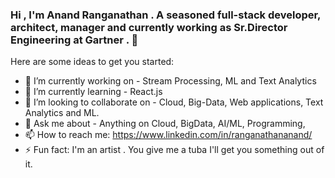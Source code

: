 ### Hi , I'm Anand Ranganathan . A seasoned full-stack developer, architect, manager and currently working as Sr.Director Engineering at Gartner . 👋

<!--
**anandr781/anandr781** is a ✨ _special_ ✨ repository because its `README.md` (this file) appears on your GitHub profile.
-->

Here are some ideas to get you started:

- 🔭 I’m currently working on - Stream Processing, ML and Text Analytics
- 🌱 I’m currently learning - React.js
- 👯 I’m looking to collaborate on - Cloud, Big-Data, Web applications, Text Analytics and ML. 
- 💬 Ask me about - Anything on Cloud, BigData, AI/ML, Programming, 
- 📫 How to reach me: https://www.linkedin.com/in/ranganathananand/
- ⚡ Fun fact: I'm an artist . You give me a tuba I'll get you something out of it.


